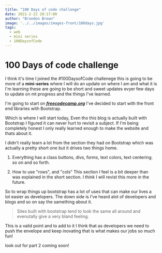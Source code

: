 ```yaml
---
title: "100 Days of code challenge"
date: 2021-2-22 20:17:00
author: "Brandon Brown"
image: '../../images/images-front/100days.jpg'
tags:
  - web
  - mini series
  - 100DaysofCode
---
```


# 100 Days of code challenge

I think it's time I joined the #100DaysofCode challenege this is going to be more of a **mini-series** where I will do an update on where I am and what it is I'm learning these are going to be short and sweet updates evyer few days to update on mt progress and the things I've learned.

I'm going to start on ***[freecodecamp.org](https://freecodecamp.org)*** I've decided to start with the front end libraries with Bootstrap. 

Which is where I will start today, Even tho this blog is actually built with Bootstrap I figured it can never hurt to revisit a subject. If I'm being completely honest I only really learned enough to make the website and thats about it.

I didn't really learn a lot from the section they had on Bootstrap which was actually a pretty short one but it drives two things home. 

1. Everything has a class buttons, divs, forms, text colors, text centering. so on and so forth.

2. How to use "rows", and "cols" This section I feel is a bit deeper than was explained in the short section. I think I will revist this more in the future.

So to wrap things up bootstrap has a lot of uses that can make our lives a lot easier as developers. The down side is I've heard alot of developers and blogs and so on say the samething about it.

> Sites built with bootstrap tend to look the same all around and evenutally give a very bland feeling.

This is a valid point and to add to it I think that as developers we need to push the envelope and keep inovating that is what makes our jobs so much fun!

look out for part 2 coming soon!






